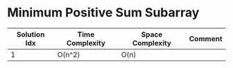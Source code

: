 # Minimum Positive Sum Subarray

| Solution Idx | Time Complexity | Space Complexity | Comment |
| ------------ | --------------- | ---------------- | ------- |
| 1            | O(n^2)          | O(n)             |         |
